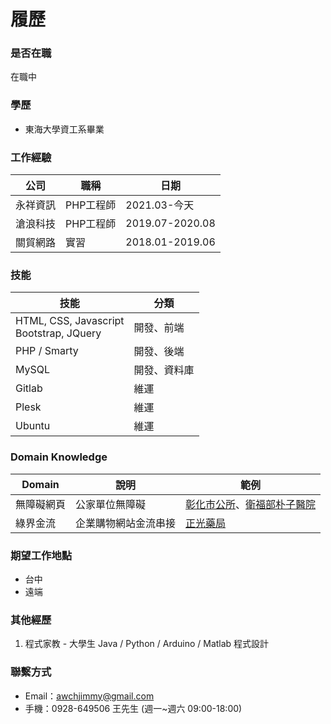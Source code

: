 # 履歷

### 是否在職
在職中

### 學歷
* 東海大學資工系畢業

### 工作經驗
|公司|職稱|日期|
|---|---|---|
|永祥資訊|PHP工程師|2021.03-今天|
|滄浪科技|PHP工程師|2019.07-2020.08|
|關貿網路|實習|2018.01-2019.06|

### 技能
|技能|分類|
|---|---|
|HTML, CSS, Javascript<br>Bootstrap, JQuery|開發、前端|
|PHP / Smarty|開發、後端|
|MySQL|開發、資料庫|
|Gitlab|維運|
|Plesk|維運|
|Ubuntu|維運|

### Domain Knowledge
|Domain|說明|範例|
|---|---|---|
|無障礙網頁|公家單位無障礙|[彰化市公所](https://www.changhua.gov.tw/)、[衛福部朴子醫院](https://www.puzih.mohw.gov.tw/)|
|綠界金流|企業購物網站金流串接|[正光藥局](http://www.cheng-kuang.btb.tw/)|

### 期望工作地點
* 台中
* 遠端

### 其他經歷
1. 程式家教 - 大學生 Java / Python / Arduino / Matlab 程式設計

### 聯繫方式
* Email：awchjimmy@gmail.com
* 手機：0928-649506 王先生 (週一~週六 09:00-18:00)
